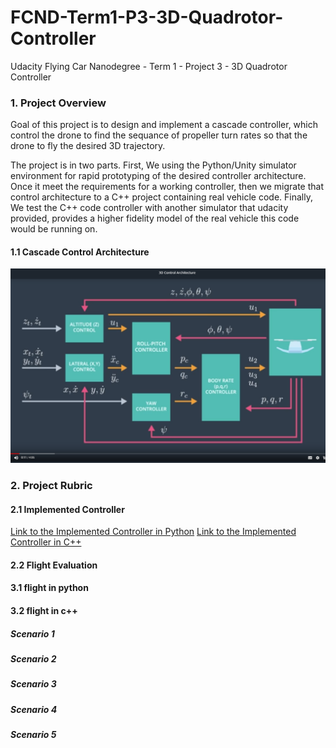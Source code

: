 # FCND-Term1-P3-3D-Quadrotor-Controller
Udacity Flying Car Nanodegree - Term 1 - Project 3 - 3D Quadrotor Controller

### 1. Project Overview
Goal of this project is to design and implement a cascade controller, which control the drone 
to find the sequance of propeller turn rates so that the drone to fly the desired 3D trajectory.

The project is in two parts. First, We using the Python/Unity simulator environment for rapid prototyping of the desired controller architecture. 
Once it meet the requirements for a working controller, then we migrate that control architecture to a C++ project containing real vehicle code.
Finally, We test the C++ code controller with another simulator that udacity provided, provides a higher fidelity model of the real vehicle this code would be running on.

#### 1.1 Cascade Control Architecture

![ Cascade Control Architecture](./images/3d-control-arch.png)


### 2. Project Rubric

#### 2.1 Implemented Controller
[Link to the Implemented Controller in Python](/python/README.md)
[Link to the Implemented Controller in C++](/cpp/README.md)

#### 2.2 Flight Evaluation

#### 3.1 flight in python   

#### 3.2 flight in c++

##### Scenario 1
##### Scenario 2
##### Scenario 3
##### Scenario 4
##### Scenario 5





